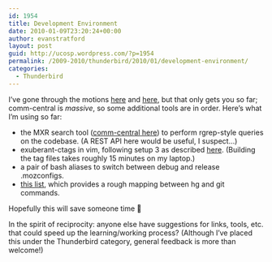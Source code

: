 ```yaml
---
id: 1954
title: Development Environment
date: 2010-01-09T23:20:24+00:00
author: evanstratford
layout: post
guid: http://ucosp.wordpress.com/?p=1954
permalink: /2009-2010/thunderbird/2010/01/development-environment/
categories:
  - Thunderbird
---
```

I&#8217;ve gone through the motions [here](https://developer.mozilla.org/en/Simple_Thunderbird_build) and [here](https://developer.mozilla.org/en/Incremental_Build), but that only gets you so far; comm-central is _massive_, so some additional tools are in order. Here&#8217;s what I&#8217;m using so far:

  * the MXR search tool ([comm-central here](http://mxr.mozilla.org/comm-central/search)) to perform rgrep-style queries on the codebase. (A REST API here would be useful, I suspect&#8230;)
  * exuberant-ctags in vim, following setup 3 as described [here](http://ctags.sourceforge.net/faq.html#15). (Building the tag files takes roughly 15 minutes on my laptop.)
  * a pair of bash aliases to switch between debug and release .mozconfigs.
  * [this list](http://mercurial.selenic.com/wiki/GitConcepts), which provides a rough mapping between hg and git commands.

Hopefully this will save someone time 🙂

In the spirit of reciprocity: anyone else have suggestions for links, tools, etc. that could speed up the learning/working process? (Although I&#8217;ve placed this under the Thunderbird category, general feedback is more than welcome!)